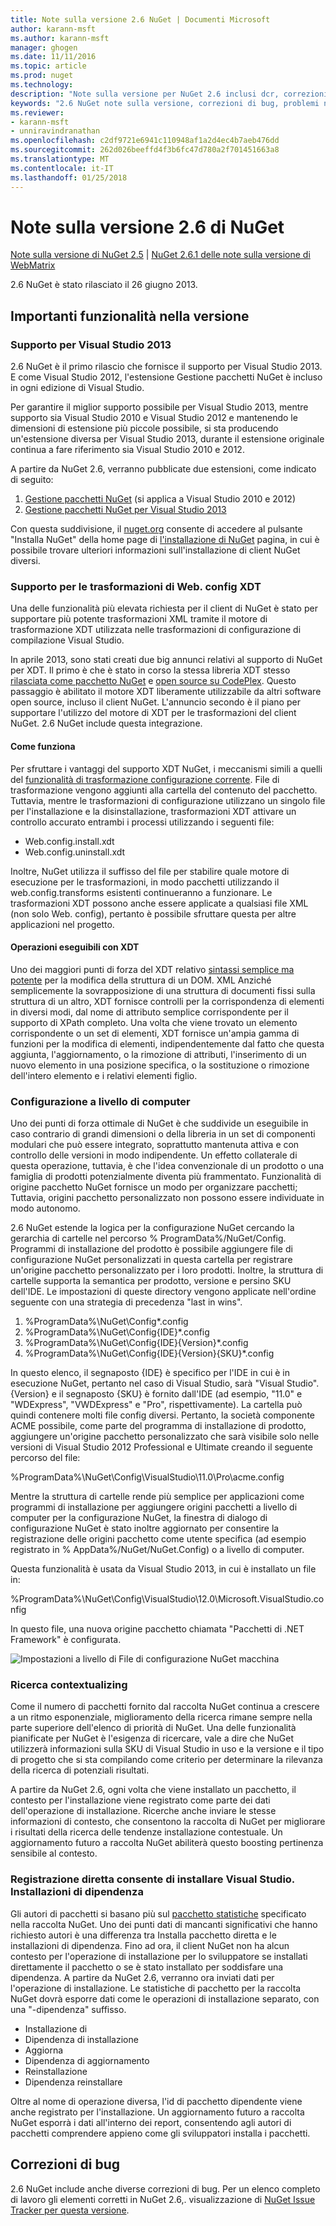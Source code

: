 ```yaml
---
title: Note sulla versione 2.6 NuGet | Documenti Microsoft
author: karann-msft
ms.author: karann-msft
manager: ghogen
ms.date: 11/11/2016
ms.topic: article
ms.prod: nuget
ms.technology: 
description: "Note sulla versione per NuGet 2.6 inclusi dcr, correzioni di bug, le funzionalità aggiunte e problemi noti."
keywords: "2.6 NuGet note sulla versione, correzioni di bug, problemi noti, aggiunta di funzionalità, eseguire"
ms.reviewer:
- karann-msft
- unniravindranathan
ms.openlocfilehash: c2df9721e6941c110948af1a2d4ec4b7aeb476dd
ms.sourcegitcommit: 262d026beeffd4f3b6fc47d780a2f701451663a8
ms.translationtype: MT
ms.contentlocale: it-IT
ms.lasthandoff: 01/25/2018
---
```

# <a name="nuget-26-release-notes"></a>Note sulla versione 2.6 di NuGet

[Note sulla versione di NuGet 2.5](../release-notes/nuget-2.5.md) | [NuGet 2.6.1 delle note sulla versione di WebMatrix](../release-notes/nuget-2.6.1-for-webmatrix.md)

2.6 NuGet è stato rilasciato il 26 giugno 2013.

## <a name="notable-features-in-the-release"></a>Importanti funzionalità nella versione

### <a name="support-for-visual-studio-2013"></a>Supporto per Visual Studio 2013

2.6 NuGet è il primo rilascio che fornisce il supporto per Visual Studio 2013. E come Visual Studio 2012, l'estensione Gestione pacchetti NuGet è incluso in ogni edizione di Visual Studio.

Per garantire il miglior supporto possibile per Visual Studio 2013, mentre supporto sia Visual Studio 2010 e Visual Studio 2012 e mantenendo le dimensioni di estensione più piccole possibile, si sta producendo un'estensione diversa per Visual Studio 2013, durante il estensione originale continua a fare riferimento sia Visual Studio 2010 e 2012.

A partire da NuGet 2.6, verranno pubblicate due estensioni, come indicato di seguito:

1. [Gestione pacchetti NuGet](https://marketplace.visualstudio.com/items?itemName=NuGetTeam.NuGetPackageManager) (si applica a Visual Studio 2010 e 2012)
1. [Gestione pacchetti NuGet per Visual Studio 2013](https://marketplace.visualstudio.com/items?itemName=NuGetTeam.NuGetPackageManagerforVisualStudio2013)

Con questa suddivisione, il [nuget.org](https://nuget.org) consente di accedere al pulsante "Installa NuGet" della home page di [l'installazione di NuGet](../install-nuget-client-tools.md) pagina, in cui è possibile trovare ulteriori informazioni sull'installazione di client NuGet diversi.

<a name="xdt"></a>

### <a name="xdt-webconfig-transformation-support"></a>Supporto per le trasformazioni di Web. config XDT

Una delle funzionalità più elevata richiesta per il client di NuGet è stato per supportare più potente trasformazioni XML tramite il motore di trasformazione XDT utilizzata nelle trasformazioni di configurazione di compilazione Visual Studio.

In aprile 2013, sono stati creati due big annunci relativi al supporto di NuGet per XDT. Il primo è che è stato in corso la stessa libreria XDT stesso [rilasciata come pacchetto NuGet](https://nuget.org/packages/Microsoft.Web.Xdt) e [open source su CodePlex](http://xdt.codeplex.com/). Questo passaggio è abilitato il motore XDT liberamente utilizzabile da altri software open source, incluso il client NuGet. L'annuncio secondo è il piano per supportare l'utilizzo del motore di XDT per le trasformazioni del client NuGet. 2.6 NuGet include questa integrazione.

#### <a name="how-it-works"></a>Come funziona

Per sfruttare i vantaggi del supporto XDT NuGet, i meccanismi simili a quelli del [funzionalità di trasformazione configurazione corrente](../create-packages/source-and-config-file-transformations.md).
File di trasformazione vengono aggiunti alla cartella del contenuto del pacchetto. Tuttavia, mentre le trasformazioni di configurazione utilizzano un singolo file per l'installazione e la disinstallazione, trasformazioni XDT attivare un controllo accurato entrambi i processi utilizzando i seguenti file:

- Web.config.install.xdt
- Web.config.uninstall.xdt

Inoltre, NuGet utilizza il suffisso del file per stabilire quale motore di esecuzione per le trasformazioni, in modo pacchetti utilizzando il web.config.transforms esistenti continueranno a funzionare. Le trasformazioni XDT possono anche essere applicate a qualsiasi file XML (non solo Web. config), pertanto è possibile sfruttare questa per altre applicazioni nel progetto.

#### <a name="what-you-can-do-with-xdt"></a>Operazioni eseguibili con XDT

Uno dei maggiori punti di forza del XDT relativo [sintassi semplice ma potente](http://msdn.microsoft.com/library/dd465326.aspx) per la modifica della struttura di un DOM. XML Anziché semplicemente la sovrapposizione di una struttura di documenti fissi sulla struttura di un altro, XDT fornisce controlli per la corrispondenza di elementi in diversi modi, dal nome di attributo semplice corrispondente per il supporto di XPath completo. Una volta che viene trovato un elemento corrispondente o un set di elementi, XDT fornisce un'ampia gamma di funzioni per la modifica di elementi, indipendentemente dal fatto che questa aggiunta, l'aggiornamento, o la rimozione di attributi, l'inserimento di un nuovo elemento in una posizione specifica, o la sostituzione o rimozione dell'intero elemento e i relativi elementi figlio.

### <a name="machine-wide-configuration"></a>Configurazione a livello di computer

Uno dei punti di forza ottimale di NuGet è che suddivide un eseguibile in caso contrario di grandi dimensioni o della libreria in un set di componenti modulari che può essere integrato, soprattutto mantenuta attiva e con controllo delle versioni in modo indipendente. Un effetto collaterale di questa operazione, tuttavia, è che l'idea convenzionale di un prodotto o una famiglia di prodotti potenzialmente diventa più frammentato.
Funzionalità di origine pacchetto NuGet fornisce un modo per organizzare pacchetti; Tuttavia, origini pacchetto personalizzato non possono essere individuate in modo autonomo.

2.6 NuGet estende la logica per la configurazione NuGet cercando la gerarchia di cartelle nel percorso % ProgramData%/NuGet/Config. Programmi di installazione del prodotto è possibile aggiungere file di configurazione NuGet personalizzati in questa cartella per registrare un'origine pacchetto personalizzato per i loro prodotti. Inoltre, la struttura di cartelle supporta la semantica per prodotto, versione e persino SKU dell'IDE. Le impostazioni di queste directory vengono applicate nell'ordine seguente con una strategia di precedenza "last in wins".

1. %ProgramData%\NuGet\Config\*.config
2. %ProgramData%\NuGet\Config\{IDE}\*.config
3. %ProgramData%\NuGet\Config\{IDE}\{Version}\*.config
4. %ProgramData%\NuGet\Config\{IDE}\{Version}\{SKU}\*.config

In questo elenco, il segnaposto {IDE} è specifico per l'IDE in cui è in esecuzione NuGet, pertanto nel caso di Visual Studio, sarà "Visual Studio". {Version} e il segnaposto {SKU} è fornito dall'IDE (ad esempio, "11.0" e "WDExpress", "VWDExpress" e "Pro", rispettivamente). La cartella può quindi contenere molti file config diversi.
Pertanto, la società componente ACME possibile, come parte del programma di installazione di prodotto, aggiungere un'origine pacchetto personalizzato che sarà visibile solo nelle versioni di Visual Studio 2012 Professional e Ultimate creando il seguente percorso del file:

%ProgramData%\NuGet\Config\VisualStudio\11.0\Pro\acme.config

Mentre la struttura di cartelle rende più semplice per applicazioni come programmi di installazione per aggiungere origini pacchetti a livello di computer per la configurazione NuGet, la finestra di dialogo di configurazione NuGet è stato inoltre aggiornato per consentire la registrazione delle origini pacchetto come utente specifica (ad esempio registrato in % AppData%/NuGet/NuGet.Config) o a livello di computer.

Questa funzionalità è usata da Visual Studio 2013, in cui è installato un file in:

%ProgramData%\NuGet\Config\VisualStudio\12.0\Microsoft.VisualStudio.config

In questo file, una nuova origine pacchetto chiamata "Pacchetti di .NET Framework" è configurata.

![Impostazioni a livello di File di configurazione NuGet macchina](./media/NuGet-Config-File-Machine-Wide.png)

### <a name="contextualizing-search"></a>Ricerca contextualizing

Come il numero di pacchetti fornito dal raccolta NuGet continua a crescere a un ritmo esponenziale, miglioramento della ricerca rimane sempre nella parte superiore dell'elenco di priorità di NuGet. Una delle funzionalità pianificate per NuGet è l'esigenza di ricercare, vale a dire che NuGet utilizzerà informazioni sulla SKU di Visual Studio in uso e la versione e il tipo di progetto che si sta compilando come criterio per determinare la rilevanza della ricerca di potenziali risultati.

A partire da NuGet 2.6, ogni volta che viene installato un pacchetto, il contesto per l'installazione viene registrato come parte dei dati dell'operazione di installazione.  Ricerche anche inviare le stesse informazioni di contesto, che consentono la raccolta di NuGet per migliorare i risultati della ricerca delle tendenze installazione contestuale.  Un aggiornamento futuro a raccolta NuGet abiliterà questo boosting pertinenza sensibile al contesto.

### <a name="tracking-direct-installs-vs-dependency-installs"></a>Registrazione diretta consente di installare Visual Studio. Installazioni di dipendenza

Gli autori di pacchetti si basano più sul [pacchetto statistiche](http://blog.nuget.org/20130226/Introducing-Package-Statistics.html) specificato nella raccolta NuGet.  Uno dei punti dati di mancanti significativi che hanno richiesto autori è una differenza tra Installa pacchetto diretta e le installazioni di dipendenza.  Fino ad ora, il client NuGet non ha alcun contesto per l'operazione di installazione per lo sviluppatore se installati direttamente il pacchetto o se è stato installato per soddisfare una dipendenza.
A partire da NuGet 2.6, verranno ora inviati dati per l'operazione di installazione.  Le statistiche di pacchetto per la raccolta NuGet dovrà esporre dati come le operazioni di installazione separato, con una "-dipendenza" suffisso.

* Installazione di
* Dipendenza di installazione
* Aggiorna
* Dipendenza di aggiornamento
* Reinstallazione
* Dipendenza reinstallare

Oltre al nome di operazione diversa, l'id di pacchetto dipendente viene anche registrato per l'installazione.  Un aggiornamento futuro a raccolta NuGet esporrà i dati all'interno dei report, consentendo agli autori di pacchetti comprendere appieno come gli sviluppatori installa i pacchetti.

## <a name="bug-fixes"></a>Correzioni di bug

2.6 NuGet include anche diverse correzioni di bug. Per un elenco completo di lavoro gli elementi corretti in NuGet 2.6,. visualizzazione di [NuGet Issue Tracker per questa versione](https://nuget.codeplex.com/workitem/list/advanced?keyword=&status=Closed&type=All&priority=All&release=NuGet%202.6&assignedTo=All&component=All&sortField=LastUpdatedDate&sortDirection=Descending&page=0&reasonClosed=All).